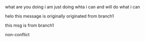 what are you doing 
i am just doing whta i can 
and will do what i can

helo this message is originally originated from branch1

this msg is from branch1

non-conflict